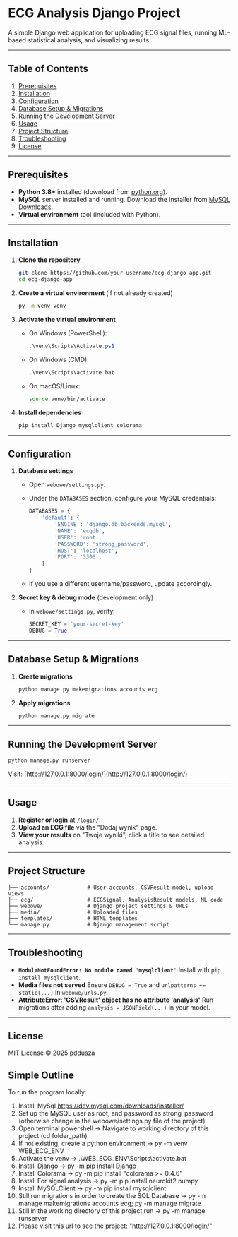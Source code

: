 # ECG Analysis Django Project

A simple Django web application for uploading ECG signal files, running ML-based statistical analysis, and visualizing results.

---

## Table of Contents

1. [Prerequisites](#prerequisites)
2. [Installation](#installation)
3. [Configuration](#configuration)
4. [Database Setup & Migrations](#database-setup--migrations)
5. [Running the Development Server](#running-the-development-server)
6. [Usage](#usage)
7. [Project Structure](#project-structure)
8. [Troubleshooting](#troubleshooting)
9. [License](#license)

---

## Prerequisites

* **Python 3.8+** installed (download from [python.org](https://www.python.org/downloads)).
* **MySQL** server installed and running. Download the installer from [MySQL Downloads](https://dev.mysql.com/downloads/installer/).
* **Virtual environment** tool (included with Python).

---

## Installation

1. **Clone the repository**

   ```bash
   git clone https://github.com/your-username/ecg-django-app.git
   cd ecg-django-app
   ```
2. **Create a virtual environment** (if not already created)

   ```bash
   py -m venv venv
   ```
3. **Activate the virtual environment**

   * On Windows (PowerShell):

     ```powershell
     .\venv\Scripts\Activate.ps1
     ```
   * On Windows (CMD):

     ```cmd
     .\venv\Scripts\activate.bat
     ```
   * On macOS/Linux:

     ```bash
     source venv/bin/activate
     ```
4. **Install dependencies**

   ```bash
   pip install Django mysqlclient colorama
   ```

---

## Configuration

1. **Database settings**

   * Open `webowe/settings.py`.
   * Under the `DATABASES` section, configure your MySQL credentials:

     ```python
     DATABASES = {
         'default': {
             'ENGINE': 'django.db.backends.mysql',
             'NAME': 'ecgdb',
             'USER': 'root',
             'PASSWORD': 'strong_password',
             'HOST': 'localhost',
             'PORT': '3306',
         }
     }
     ```
   * If you use a different username/password, update accordingly.
2. **Secret key & debug mode** (development only)

   * In `webowe/settings.py`, verify:

     ```python
     SECRET_KEY = 'your-secret-key'
     DEBUG = True
     ```

---

## Database Setup & Migrations

1. **Create migrations**

   ```bash
   python manage.py makemigrations accounts ecg
   ```
2. **Apply migrations**

   ```bash
   python manage.py migrate
   ```

---

## Running the Development Server

```bash
python manage.py runserver
```

Visit: [http://127.0.0.1:8000/login/](http://127.0.0.1:8000/login/)

---

## Usage

1. **Register or login** at `/login/`.
2. **Upload an ECG file** via the "Dodaj wynik" page.
3. **View your results** on "Twoje wyniki", click a title to see detailed analysis.

---

## Project Structure

```
├── accounts/            # User accounts, CSVResult model, upload views
├── ecg/                 # ECGSignal, AnalysisResult models, ML code
├── webowe/              # Django project settings & URLs
├── media/               # Uploaded files
├── templates/           # HTML templates
└── manage.py            # Django management script
```

---

## Troubleshooting

* **`ModuleNotFoundError: No module named 'mysqlclient'`**
  Install with `pip install mysqlclient`.
* **Media files not served**
  Ensure `DEBUG = True` and `urlpatterns += static(...)` in `webowe/urls.py`.
* **AttributeError: 'CSVResult' object has no attribute 'analysis'**
  Run migrations after adding `analysis = JSONField(...)` in your model.

---

## License

MIT License © 2025 pddusza





## Simple Outline


To run the program locally: 
1. Install MySql https://dev.mysql.com/downloads/installer/
2. Set up the MySQL user as root, and password as strong_password (otherwise change in the webowe/settings.py file of the project)
3. Open terminal powershell -> Navigate to working directory of this project (cd folder_path)
4. If not existing, create a python environment -> py -m venv WEB_ECG_ENV
5. Activate the venv -> .\WEB_ECG_ENV\Scripts\activate.bat
6. Install Django -> py -m pip install Django
7. Install Colorama ->  py -m pip install "colorama >= 0.4.6"
8. Install For signal analysis -> py -m pip install neurokit2 numpy
9. Install MySQLClient -> py -m pip install mysqlclient
10. Still run migrations in order to create the SQL Database -> py -m manage makemigrations accounts ecg; py -m manage migrate
11. Still in the working directory of this project run ->  py -m manage runserver
12. Please visit this url to see the project: "http://127.0.0.1:8000/login/"
